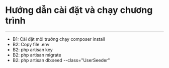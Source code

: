 <h1> Hướng dẫn cài đặt và chạy chương trình</h1>
<hr>
<ul>
<li>B1: Cài đặt môi trường chạy composer install</li>
<li>B2: Copy file .env</li>
<li>B2: php artisan key</li>
<li>B2: php artisan migrate</li>
<li>B2: php artisan db:seed --class="UserSeeder"</li>
</ul>